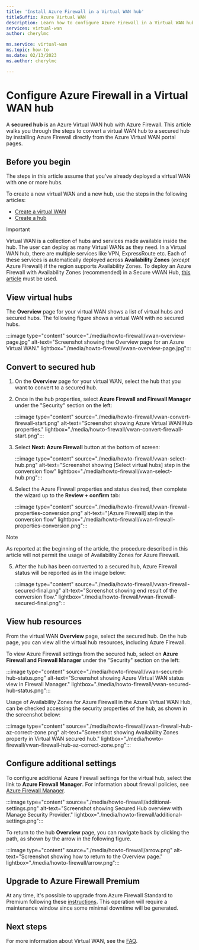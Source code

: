 ```yaml
---
title: 'Install Azure Firewall in a Virtual WAN hub'
titleSuffix: Azure Virtual WAN
description: Learn how to configure Azure Firewall in a Virtual WAN hub.
services: virtual-wan
author: cherylmc

ms.service: virtual-wan
ms.topic: how-to
ms.date: 02/13/2023
ms.author: cherylmc

---
```

# Configure Azure Firewall in a Virtual WAN hub

A **secured hub** is an Azure Virtual WAN hub with Azure Firewall. This article walks you through the steps to convert a virtual WAN hub to a secured hub by installing Azure Firewall directly from the Azure Virtual WAN portal pages.

## Before you begin

The steps in this article assume that you've already deployed a virtual WAN with one or more hubs.

To create a new virtual WAN and a new hub, use the steps in the following articles:

* [Create a virtual WAN](virtual-wan-site-to-site-portal.md#openvwan)
* [Create a hub](virtual-wan-site-to-site-portal.md#hub)

> [!IMPORTANT]
> Virtual WAN is a collection of hubs and services made available inside the hub. The user can deploy as many Virtual WANs as they need. In a Virtual WAN hub, there are multiple services like VPN, ExpressRoute etc. Each of these services is automatically deployed across **Availability Zones** (*except* Azure Firewall) if the region supports Availability Zones. To deploy an Azure Firewall with Availability Zones (recommended) in a Secure vWAN Hub, [this article](../firewall-manager/secure-cloud-network.md) must be used. 

## View virtual hubs

The **Overview** page for your virtual WAN shows a list of virtual hubs and secured hubs. The following figure shows a virtual WAN with no secured hubs.

:::image type="content" source="./media/howto-firewall/vwan-overview-page.jpg" alt-text="Screenshot showing the Overview page for an Azure Virtual WAN." lightbox="./media/howto-firewall/vwan-overview-page.jpg":::

## Convert to secured hub

1. On the **Overview** page for your virtual WAN, select the hub that you want to convert to a secured hub. 

2. Once in the hub properties, select **Azure Firewall and Firewall Manager** under the "Security" section on the left:

   :::image type="content" source="./media/howto-firewall/vwan-convert-firewall-start.png" alt-text="Screenshot showing Azure Virtual WAN Hub properties." lightbox="./media/howto-firewall/vwan-convert-firewall-start.png":::

3. Select **Next: Azure Firewall** button at the bottom of screen: 

   :::image type="content" source="./media/howto-firewall/vwan-select-hub.png" alt-text="Screenshot showing [Select virtual hubs] step in the conversion flow" lightbox="./media/howto-firewall/vwan-select-hub.png":::

4. Select the Azure Firewall properties and status desired, then complete the wizard up to the **Review + confirm** tab:

   :::image type="content" source="./media/howto-firewall/vwan-firewall-properties-conversion.png" alt-text="[Azure Firewall] step in the conversion flow" lightbox="./media/howto-firewall/vwan-firewall-properties-conversion.png":::

> [!NOTE]
> As reported at the beginning of the article, the procedure described in this article will not permit the usage of Availability Zones for Azure Firewall. 

5. After the hub has been converted to a secured hub, Azure Firewall status will be reported as in the image below: 

   :::image type="content" source="./media/howto-firewall/vwan-firewall-secured-final.png" alt-text="Screenshot showing end result of the conversion flow." lightbox="./media/howto-firewall/vwan-firewall-secured-final.png":::

## View hub resources

From the virtual WAN **Overview** page, select the secured hub. On the hub page, you can view all the virtual hub resources, including Azure Firewall.

To view Azure Firewall settings from the secured hub, select on **Azure Firewall and Firewall Manager** under the "Security" section on the left:

:::image type="content" source="./media/howto-firewall/vwan-secured-hub-status.png" alt-text="Screenshot showing Azure Virtual WAN status view in Firewall Manager." lightbox="./media/howto-firewall/vwan-secured-hub-status.png":::

Usage of Availability Zones for Azure Firewall in the Azure Virtual WAN Hub, can be checked accessing the security properties of the hub, as shown in the screenshot below:

:::image type="content" source="./media/howto-firewall/vwan-firewall-hub-az-correct-zone.png" alt-text="Screenshot showing Availability Zones property in Virtual WAN secured hub." lightbox="./media/howto-firewall/vwan-firewall-hub-az-correct-zone.png":::


## Configure additional settings

To configure additional Azure Firewall settings for the virtual hub, select the link to **Azure Firewall Manager**. For information about firewall policies, see [Azure Firewall Manager](../firewall-manager/secure-cloud-network.md#create-a-firewall-policy-and-secure-your-hub).

:::image type="content" source="./media/howto-firewall/additional-settings.png" alt-text="Screenshot showing Secured Hub overview with Manage Security Provider." lightbox="./media/howto-firewall/additional-settings.png":::

To return to the hub **Overview** page, you can navigate back by clicking the path, as shown by the arrow in the following figure.

:::image type="content" source="./media/howto-firewall/arrow.png" alt-text="Screenshot showing how to return to the Overview page." lightbox="./media/howto-firewall/arrow.png":::

## Upgrade to Azure Firewall Premium
At any time, it's possible to upgrade from Azure Firewall Standard to Premium following these [instructions](../firewall/premium-migrate.md#migrate-a-secure-hub-firewall). This operation will require a maintenance window since some minimal downtime will be generated. 

## Next steps

For more information about Virtual WAN, see the [FAQ](virtual-wan-faq.md).